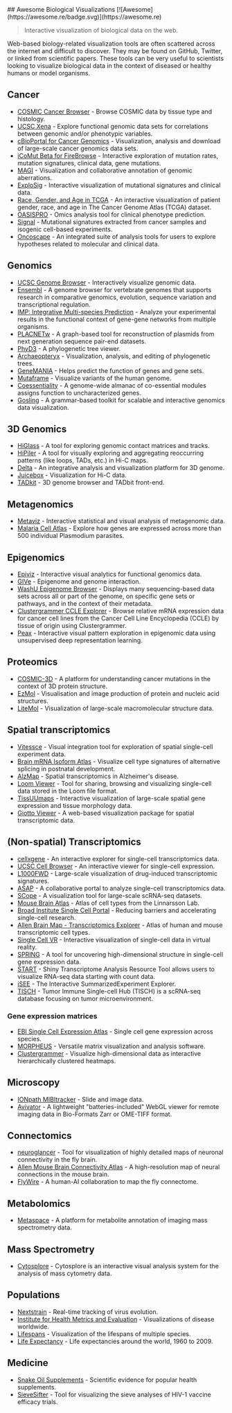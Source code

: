 <div class="github-widget" data-repo="keller-mark/awesome-biological-visualizations"></div>
<script async src="https://pagead2.googlesyndication.com/pagead/js/adsbygoogle.js"></script><ins class="adsbygoogle" style="display:block" data-ad-client="ca-pub-6890694312814945" data-ad-slot="5473692530" data-ad-format="auto"  data-full-width-responsive="true"></ins><script>(adsbygoogle = window.adsbygoogle || []).push({});</script>
## Awesome Biological Visualizations [![Awesome](https://awesome.re/badge.svg)](https://awesome.re)

> Interactive visualization of biological data on the web.

Web-based biology-related visualization tools are often scattered across the internet and difficult to discover. They may be found on GitHub, Twitter, or linked from scientific papers. These tools can be very useful to scientists looking to visualize biological data in the context of diseased or healthy humans or model organisms.



## Cancer
- [COSMIC Cancer Browser](https://cancer.sanger.ac.uk/cosmic/browse/tissue) - Browse COSMIC data by tissue type and histology.
- [UCSC Xena](https://xenabrowser.net/) - Explore functional genomic data sets for correlations between genomic and/or phenotypic variables.
- [cBioPortal for Cancer Genomics](http://www.cbioportal.org/) - Visualization, analysis and download of large-scale cancer genomics data sets.
- [iCoMut Beta for FireBrowse](http://firebrowse.org/iCoMut/) - Interactive exploration of mutation rates, mutation signatures, clinical data, gene mutations.
- [MAGI](http://magi.brown.edu) - Visualization and collaborative annotation of genomic aberrations.
- [ExploSig](http://explosig.lrgr.io) - Interactive visualization of mutational signatures and clinical data.
- [Race, Gender, and Age in TCGA](https://www.enpicom.com/visual-lab/tcga-visual-exploration-gender-race-age/) - An interactive visualization of patient gender, race, and age in The Cancer Genome Atlas (TCGA) dataset.
- [OASISPRO](http://tinyurl.com/oasispro) - Omics analysis tool for clinical phenotype prediction.
- [Signal](https://signal.mutationalsignatures.com/) - Mutational signatures extracted from cancer samples and isogenic cell-based experiments.
- [Oncoscape](https://oncoscape.sttrcancer.org/) - An integrated suite of analysis tools for users to explore hypotheses related to molecular and clinical data.


## Genomics
- [UCSC Genome Browser](https://genome.ucsc.edu/) - Interactively visualize genomic data.
- [Ensembl](http://www.ensembl.org) - A genome browser for vertebrate genomes that supports research in comparative genomics, evolution, sequence variation and transcriptional regulation.
- [IMP: Integrative Multi-species Prediction](http://imp.princeton.edu/) - Analyze your experimental results in the functional context of gene-gene networks from multiple organisms.
- [PLACNETw](https://castillo.dicom.unican.es/ex1/?unique=58f731fec480a) - A graph-based tool for reconstruction of plasmids from next generation sequence pair-end datasets.
- [PhyD3](https://phyd3.bits.vib.be/view.php?id=91162629d258a876ee994e9233b2ad87&f=xml) - A phylogenetic tree viewer.
- [Archaeopteryx](http://www.phyloxml.org/archaeopteryx-js/bcl2_js.html) - Visualization, analysis, and editing of phylogenetic trees.
- [GeneMANIA](http://genemania.org/) - Helps predict the function of genes and gene sets.
- [Mutaframe](http://deogen2.mutaframe.com/) - Visualize variants of the human genome.
- [Coessentiality](http://coessentiality.net) - A genome-wide almanac of co-essential modules assigns function to uncharacterized genes.
- [Gosling](https://gosling.js.org) - A grammar-based toolkit for scalable and interactive genomics data visualization.

## 3D Genomics
- [HiGlass](http://higlass.io/) - A tool for exploring genomic contact matrices and tracks.
- [HiPiler](http://hipiler.higlass.io/) - A tool for visually exploring and aggregating reoccurring patterns (like loops, TADs, etc.) in Hi-C maps.
- [Delta](http://delta.big.ac.cn/) - An integrative analysis and visualization platform for 3D genome.
- [Juicebox](http://aidenlab.org/juicebox/) - Visualization for Hi-C data.
- [TADkit](http://sgt.cnag.cat/3dg/tadkit/demo.h/index.html#!/project/dataset?conf=assets%2Fexamples%2Fconf.json) - 3D genome browser and TADbit front-end.

## Metagenomics
- [Metaviz](http://metaviz.cbcb.umd.edu/) - Interactive statistical and visual analysis of metagenomic data.
- [Malaria Cell Atlas](https://www.sanger.ac.uk/science/tools/mca/mca/) - Explore how genes are expressed across more than 500 individual Plasmodium parasites.

## Epigenomics
- [Epiviz](http://epiviz.cbcb.umd.edu/4/) - Interactive visual analytics for functional genomics data.
- [GIVe](https://mcf7.givengine.org/) - Epigenome and genome interaction.
- [WashU Epigenome Browser](http://epigenomegateway.wustl.edu/) - Displays many sequencing-based data sets across all or part of the genome, on specific gene sets or pathways, and in the context of their metadata.
- [Clustergrammer CCLE Explorer](https://maayanlab.github.io/CCLE_Clustergrammer/) - Browse relative mRNA expression data for cancer cell lines from the Cancer Cell Line Encyclopedia (CCLE) by tissue of origin using Clustergrammer.
- [Peax](https://github.com/Novartis/peax) - Interactive visual pattern exploration in epigenomic data using unsupervised deep representation learning.

## Proteomics
- [COSMIC-3D](https://cancer.sanger.ac.uk/cosmic3d/protein/EGFR) - A platform for understanding cancer mutations in the context of 3D protein structure.
- [EzMol](http://www.sbg.bio.ic.ac.uk/~ezmol/) - Visualisation and image production of protein and nucleic acid structures.
- [LiteMol](https://webchemdev.ncbr.muni.cz/LiteMol/) - Visualization of large-scale 
macromolecular structure data.


## Spatial transcriptomics
- [Vitessce](http://vitessce.io) - Visual integration tool for exploration of spatial single-cell experiment data.
- [Brain mRNA Isoform Atlas](https://isoformatlas.com/) - Visualize cell type signatures of alternative splicing in postnatal development.
- [AlzMap](https://alzmap.org/) - Spatial transcriptomics in Alzheimer's disease.
- [Loom Viewer](http://loom.linnarssonlab.org/dataset/cells/osmFISH/osmFISH_SScortex_mouse_all_cells.loom/NrBEoXQGhYDYoAYLRARigZlRgTDpAtAgFhRnSyg0Wrt1rUVuAHYlCYAOD5AzOo3qNmMAJy8ctaeWAYS0jvNoNqotpO6TSioZgmqmLCTJhNt0ebPCpgAWkQA6RJjgkxYxLkwlMrAKxIjr5wbv7~iKxcaLj~0AIkULhK~DAscpwZxGZJ_LIgigB2AK4ANqVKHIbquqi10LVKsgIl5RxyybFQPIGYGAi4yey4PGjDArjsaAgYaBOJaDy4A3i0C4G4EgbUEmiJmIwYmMnm2E0QQA) - Tool for sharing, browsing and visualizing single-cell data stored in the Loom file format.
- [TissUUmaps](https://tissuumaps.research.it.uu.se/) - Interactive visualization of large-scale spatial gene expression and tissue morphology data.
- [Giotto Viewer](http://spatialgiotto.rc.fas.harvard.edu/giotto.viewer.html) - A web-based visualization package for spatial transcriptomic data.


## (Non-spatial) Transcriptomics
- [cellxgene](https://www.kidneycellatlas.org/mature-kidney-immune) - An interactive explorer for single-cell transcriptomics data.
- [UCSC Cell Browser](http://cells.ucsc.edu/?ds=cortex-dev) - An interactive viewer for single-cell expression.
- [L1000FWD](http://amp.pharm.mssm.edu/L1000FWD/) - Large-scale visualization of drug-induced transcriptomic signatures.
- [ASAP](https://asap.epfl.ch/) - A collaborative portal to analyze single-cell transcriptomics data.
- [SCope](http://scope.aertslab.org/) - A visualization tool for large-scale scRNA-seq datasets.
- [Mouse Brain Atlas](http://mousebrain.org/) - Atlas of cell types from the Linnarsson Lab.
- [Broad Institute Single Cell Portal](https://singlecell.broadinstitute.org/single_cell) - Reducing barriers and accelerating single-cell research.
- [Allen Brain Map - Transcriptomics Explorer](http://celltypes.brain-map.org/rnaseq/human_m1_10x) - Atlas of human and mouse transcriptomic cell types.
- [Single Cell VR](https://singlecellvr.herokuapp.com/) - Interactive visualization of single-cell data in virtual reality.
- [SPRING](https://kleintools.hms.harvard.edu/tools/springViewer_1_6_dev.html?datasets/mouse_HPCs/basal_bone_marrow/full) - A tool for uncovering high-dimensional structure in single-cell gene expression data.
- [START](https://kcvi.shinyapps.io/START/) -  Shiny Transcriptome Analysis Resource Tool allows users to visualize RNA-seq data starting with count data.
- [iSEE](https://marionilab.cruk.cam.ac.uk/iSEE_allen/) - The Interactive SummarizedExperiment Explorer.
- [TISCH](http://tisch.comp-genomics.org/home/) - Tumor Immune Single-cell Hub (TISCH) is a scRNA-seq database focusing on tumor microenvironment.

### Gene expression matrices
- [EBI Single Cell Expression Atlas](https://www.ebi.ac.uk/gxa/sc/home) - Single cell gene expression across species.
- [MORPHEUS](https://software.broadinstitute.org/morpheus/) - Versatile matrix visualization and analysis software.
- [Clustergrammer](https://maayanlab.cloud/clustergrammer/) - Visualize high-dimensional data as interactive hierarchically clustered heatmaps.

## Microscopy
- [IONpath MIBItracker](https://www.ionpath.com/mibitracker/) - Slide and image data.
- [Avivator](http://avivator.gehlenborglab.org/) - A lightweight "batteries-included" WebGL viewer for remote imaging data in Bio-Formats Zarr or OME-TIFF format.

## Connectomics
- [neuroglancer](https://hemibrain-dot-neuroglancer-demo.appspot.com/#!gs://neuroglancer-janelia-flyem-hemibrain/v1.0/neuroglancer_demo_states/kc_apl_mpn1.json) - Tool for visualization of highly detailed maps of neuronal connectivity in the fly brain.
- [Allen Mouse Brain Connectivity Atlas](http://connectivity.brain-map.org/) - A high-resolution map of neural connections in the mouse brain.
- [FlyWire](https://flywire.ai/) - A human-AI collaboration to map the fly connectome.


## Metabolomics
- [Metaspace](https://metaspace2020.eu/) - A platform for metabolite annotation of imaging mass spectrometry data.


## Mass Spectrometry
- [Cytosplore](https://www.cytosplore.org/) - Cytosplore is an interactive visual analysis system for the analysis of mass cytometry data.


## Populations
- [Nextstrain](https://nextstrain.org/) - Real-time tracking of virus evolution.
- [Institute for Health Metrics and Evaluation](http://www.healthdata.org/results/data-visualizations) - Visualizations of disease worldwide.
- [Lifespans](http://www.cotrino.com/lifespan/) - Visualization of the lifespans of multiple species.
- [Life Expectancy](http://projects.flowingdata.com/life-expectancy/) - Life expectancies around the world, 1960 to 2009.


## Medicine
- [Snake Oil Supplements](http://informationisbeautiful.net/visualizations/snake-oil-scientific-evidence-for-nutritional-supplements-vizsweet/) - Scientific evidence for popular health supplements.
- [SieveSifter](http://sieve.fredhutch.org/viz/index.html?study=VTN503&protein=gag&reference=MRK_B_Ad5) - Tool for visualizing the sieve analyses of HIV-1 vaccine efficacy trials.